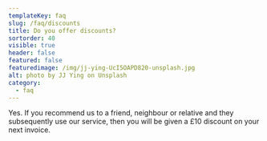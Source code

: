 ```yaml
---
templateKey: faq
slug: /faq/discounts
title: Do you offer discounts?
sortorder: 40
visible: true
header: false
featured: false
featuredimage: /img/jj-ying-UcI5OAPD820-unsplash.jpg
alt: photo by JJ Ying on Unsplash
category:
  - faq
---
```


Yes. If you recommend us to a friend, neighbour or relative and they subsequently use our service, then you will be given a £10 discount on your next invoice.